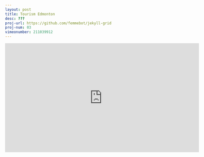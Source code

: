 ```yaml
---
layout: post
title: Tourism Edmonton
desc: ???
proj-url: https://github.com/femmebot/jekyll-grid
proj-num: 03
vimeonumber: 211039912
---
```


<iframe src="https://player.vimeo.com/video/211039912" width="640" height="360" frameborder="0" webkitallowfullscreen mozallowfullscreen allowfullscreen></iframe>
